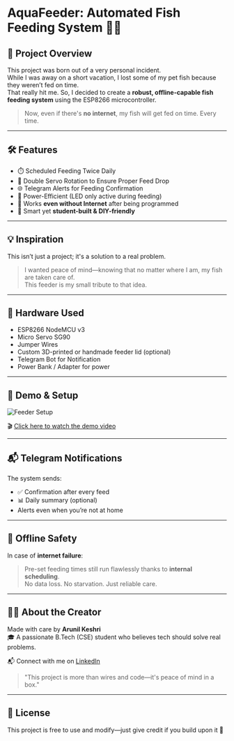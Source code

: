 # AquaFeeder: Automated Fish Feeding System 🐠✨

## 🌟 Project Overview

This project was born out of a very personal incident.  
While I was away on a short vacation, I lost some of my pet fish because they weren’t fed on time.  
That really hit me. So, I decided to create a **robust, offline-capable fish feeding system** using the ESP8266 microcontroller.

> Now, even if there's **no internet**, my fish will get fed on time. Every time.

---

## 🛠️ Features

- ⏱️ Scheduled Feeding Twice Daily  
- 🔁 Double Servo Rotation to Ensure Proper Feed Drop  
- 🌐 Telegram Alerts for Feeding Confirmation  
- 🔌 Power-Efficient (LED only active during feeding)  
- 📴 Works **even without Internet** after being programmed  
- 🧠 Smart yet **student-built & DIY-friendly**

---

## 💡 Inspiration

This isn’t just a project; it's a solution to a real problem.

> I wanted peace of mind—knowing that no matter where I am, my fish are taken care of.  
> This feeder is my small tribute to that idea.

---

## 🔧 Hardware Used

- ESP8266 NodeMCU v3  
- Micro Servo SG90  
- Jumper Wires  
- Custom 3D-printed or handmade feeder lid (optional)  
- Telegram Bot for Notification  
- Power Bank / Adapter for power

---

## 📸 Demo & Setup

![Feeder Setup](media/fish_feeder_setup.jpg)

🎬 [Click here to watch the demo video](media/fish_feeder_demo.mp4)

---

## 📬 Telegram Notifications

The system sends:
- ✅ Confirmation after every feed  
- 📊 Daily summary (optional)  
- Alerts even when you’re not at home

---

## 🔐 Offline Safety

In case of **internet failure**:  
> Pre-set feeding times still run flawlessly thanks to **internal scheduling**.  
No data loss. No starvation. Just reliable care.

---

## 🙋‍♂️ About the Creator

Made with care by **Arunil Keshri**  
🎓 A passionate B.Tech (CSE) student who believes tech should solve real problems.

📬 Connect with me on [LinkedIn](https://www.linkedin.com/in/arunil-keshri-9bb36625a/)

> "This project is more than wires and code—it's peace of mind in a box."

---

## 📄 License

This project is free to use and modify—just give credit if you build upon it 🙌
